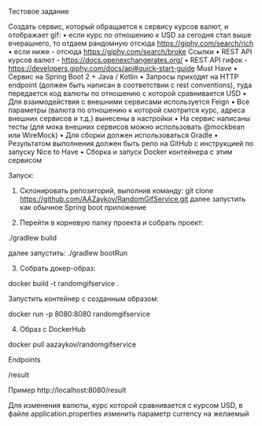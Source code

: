 Тестовое задание

Создать сервис, который обращается к сервису курсов валют, и отображает gif:
• если курс по отношению к USD за сегодня стал выше вчерашнего, то отдаем рандомную отсюда https://giphy.com/search/rich
• если ниже - отсюда https://giphy.com/search/broke
Ссылки
• REST API курсов валют - https://docs.openexchangerates.org/
• REST API гифок - https://developers.giphy.com/docs/api#quick-start-guide
Must Have
• Сервис на Spring Boot 2 + Java / Kotlin
• Запросы приходят на HTTP endpoint (должен быть написан в соответствии с rest conventions), туда передается код валюты по отношению с которой сравнивается USD
• Для взаимодействия с внешними сервисами используется Feign
• Все параметры (валюта по отношению к которой смотрится курс, адреса внешних сервисов и т.д.) вынесены в настройки
• На сервис написаны тесты (для мока внешних сервисов можно использовать @mockbean или WireMock)
• Для сборки должен использоваться Gradle
• Результатом выполнения должен быть репо на GitHub с инструкцией по запуску
Nice to Have
• Сборка и запуск Docker контейнера с этим сервисом
    
Запуск:

1. Склонировать репозиторий, выполнив команду:
git clone https://github.com/AAZaykov/RandomGifService.git
    далее запустить как обычное Spring boot приложение

2. Перейти в корневую папку проекта и собрать проект:

./gradlew build

далее запустить:
./gradlew bootRun

3. Собрать докер-образ:

docker build -t randomgifservice .

Запустить контейнер с созданным образом:

docker run -p 8080:8080 randomgifservice

4. Oбраз с DockerHub

docker pull aazaykov/randomgifservice

Endpoints

/result

Пример
http://localhost:8080/result

Для изменения валюты, курс которой сравнивается с курсом USD, в файле application.properties изменить параметр currency на желаемый

